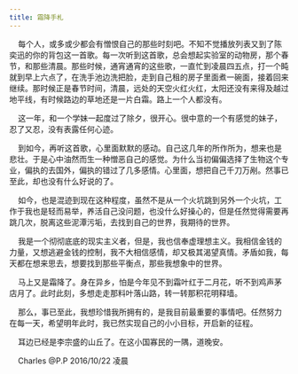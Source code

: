 ```yaml
---
title: 霜降手札
---
```

<p>
	&nbsp; &nbsp; 每个人，或多或少都会有憎恨自己的那些时刻吧。不知不觉播放列表又到了陈奕迅的你的背包这一首歌。每一次听到这首歌，总会想起实验室的动物房，那个春节，和那些清晨。那些时候，通宵通宵的这些歌，一直忙到凌晨四五点，打一个盹就到早上六点了，在洗手池边洗把脸，走到自己租的房子里面煮一碗面，接着回来继续。那时候正是春节时间，清晨，远处的天空火红火红，太阳还没有来得及越过地平线，有时候路边的草地还是一片白霜。路上一个人都没有。
</p>
<p>
	&nbsp; &nbsp; 这一年，和一个学妹一起度过了除夕，很开心。很中意的一个有感觉的妹子，忍了又忍，没有表露任何心迹。
</p>
<p>
	&nbsp; &nbsp; 到如今，再听这首歌，心里面默默的感动。自己这几年的所作所为，想来也是悲壮。于是心中油然而生一种憎恶自己的感觉。为什么当初偏偏选择了生物这个专业，偏执的去国外，偏执的错过了几多感情。心里面，想把自己千刀万剐。然事已至此，却也没有什么好说的了。
</p>
<p>
	&nbsp; &nbsp; 如今，也是混迹到现在这种程度，虽然不是从一个火坑跳到另外一个火坑，工作于我也是轻而易举，养活自己没问题，也没什么好操心的，但是任然觉得需要再跳几次，脱离这些泥潭污垢，去找到自己的世界，我期待的世界。
</p>
<p>
	&nbsp; &nbsp; 我是一个彻彻底底的现实主义者，但是，我也信奉虚理想主义。我相信金钱的力量，又想逃避金钱的控制，我不大相信感情，却又极其渴望真情。矛盾如我，每天都在想来思去，想要找到那些平衡点，那些我想象中的世界。
</p>
<p>
	&nbsp; &nbsp; 马上又是霜降了。身在异乡，怕是今年见不到霜叶红于二月花，听不到鸡声茅店月了。此时此刻，多想走走那料叶落山路，转一转那积花明释墙<span id="__kindeditor_bookmark_start_61__">。</span>
</p>
<p>
	&nbsp; &nbsp; 那么，事已至此，我想珍惜我所拥有的，是我目前最重要的事情吧。任然努力在每一天，希望明年此时，我已然实现自己的小小目标，开启新的征程。
</p>
<p>
	&nbsp; &nbsp; 耳边已经是李宗盛的山丘了。在这小国寡民的一隅，道晚安。
</p>
<p>
</p>
<p>
	&nbsp;&nbsp;&nbsp;&nbsp;Charles @P.P 2016/10/22 凌晨
</p>
<p>
	<br />
</p>
